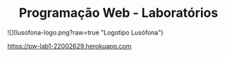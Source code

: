 <h1 align="center"> Programação Web - Laboratórios </h1>
![](lusofona-logo.png?raw=true "Logotipo Lusófona")

https://pw-lab1-22002629.herokuapp.com

